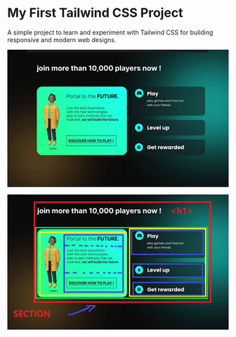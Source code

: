 # My First Tailwind CSS Project
A simple project to learn and experiment with Tailwind CSS for building responsive and modern web designs.


![design](images/image1.png)

![design with specifications.](images/image2.png)
